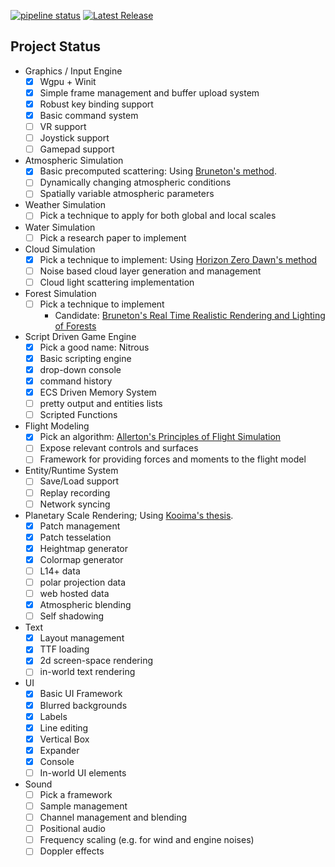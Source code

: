 [![pipeline status](https://gitlab.com/terrence_too/nitrogen/badges/main/pipeline.svg)](https://gitlab.com/terrence_too/nitrogen/-/commits/main)
[![Latest
Release](https://gitlab.com/terrence_too/nitrogen/-/badges/release.svg)](https://gitlab.com/terrence_too/nitrogen/-/releases)

## Project Status
* Graphics / Input Engine
  * [x] Wgpu + Winit
  * [x] Simple frame management and buffer upload system
  * [x] Robust key binding support
  * [x] Basic command system
  * [ ] VR support
  * [ ] Joystick support
  * [ ] Gamepad support
* Atmospheric Simulation
  * [x] Basic precomputed scattering: Using [Bruneton's method](https://github.com/ebruneton/precomputed_atmospheric_scattering).
  * [ ] Dynamically changing atmospheric conditions
  * [ ] Spatially variable atmospheric parameters
* Weather Simulation
  * [ ] Pick a technique to apply for both global and local scales
* Water Simulation
  * [ ] Pick a research paper to implement
* Cloud Simulation
  * [x] Pick a technique to implement: Using [Horizon Zero Dawn's method](http://advances.realtimerendering.com/s2015/The%20Real-time%20Volumetric%20Cloudscapes%20of%20Horizon%20-%20Zero%20Dawn%20-%20ARTR.pdf)
  * [ ] Noise based cloud layer generation and management
  * [ ] Cloud light scattering implementation
* Forest Simulation
  * [ ] Pick a technique to implement
      * Candidate: [Bruneton's Real Time Realistic Rendering and Lighting of Forests](https://hal.inria.fr/hal-00650120/file/article.pdf)
* Script Driven Game Engine
  * [x] Pick a good name: Nitrous
  * [x] Basic scripting engine
  * [x] drop-down console
  * [x] command history
  * [x] ECS Driven Memory System
  * [ ] pretty output and entities lists
  * [ ] Scripted Functions
* Flight Modeling
  * [x] Pick an algorithm: [Allerton's Principles of Flight Simulation](https://www.wiley.com/en-us/Principles+of+Flight+Simulation-p-9780470754368)
  * [ ] Expose relevant controls and surfaces
  * [ ] Framework for providing forces and moments to the flight model
* Entity/Runtime System
  * [ ] Save/Load support
  * [ ] Replay recording
  * [ ] Network syncing
* Planetary Scale Rendering; Using [Kooima's thesis](https://www.evl.uic.edu/documents/kooima-dissertation-uic.pdf).
  * [x] Patch management
  * [x] Patch tesselation
  * [x] Heightmap generator
  * [x] Colormap generator
  * [ ] L14+ data
  * [ ] polar projection data
  * [ ] web hosted data
  * [x] Atmospheric blending
  * [ ] Self shadowing
* Text
  * [x] Layout management
  * [x] TTF loading
  * [x] 2d screen-space rendering
  * [ ] in-world text rendering
* UI
  * [x] Basic UI Framework
  * [x] Blurred backgrounds
  * [x] Labels
  * [x] Line editing
  * [x] Vertical Box
  * [x] Expander
  * [x] Console
  * [ ] In-world UI elements
* Sound
  * [ ] Pick a framework
  * [ ] Sample management
  * [ ] Channel management and blending
  * [ ] Positional audio
  * [ ] Frequency scaling (e.g. for wind and engine noises)
  * [ ] Doppler effects
